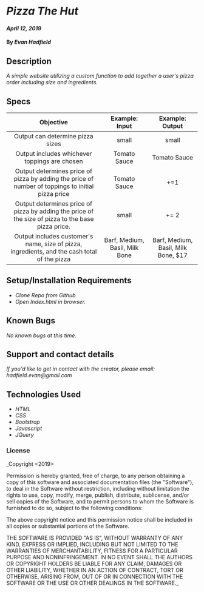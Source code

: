 # _Pizza The Hut_

#### _April 12, 2019_

#### By _**Evan Hadfield**_

## Description

_A simple website utilizing a custom function to add together a user's pizza order including size and ingredients._


## Specs

| Objective | Example: Input | Example: Output |
|:-------------:|:-------------:|:-------------:|
| Output can determine pizza sizes | small | small |
| Output includes whichever toppings are chosen |   Tomato Sauce |   Tomato Sauce|
| Output determines price of pizza by adding the price of number of toppings to initial pizza price |   Tomato Sauce |  +=1 |
| Output determines price of pizza by adding the price of the size of pizza to the base pizza price. | small | += 2 |
| Output includes customer's name, size of pizza, ingredients, and the cash total of the pizza | Barf, Medium, Basil, Milk Bone | Barf, Medium, Basil, Milk Bone, $17  |


## Setup/Installation Requirements

* _Clone Repo from Github_
* _Open Index.html in browser._


## Known Bugs

_No known bugs at this time._

## Support and contact details

_If you'd like to get in contact with the creator, please email: hadfield.evan@gmail.com_

## Technologies Used

* _HTML_
* _CSS_
* _Bootstrap_
* _Javascript_
* _JQuery_

### License

_Copyright <2019> <Evan Hadfield>

Permission is hereby granted, free of charge, to any person obtaining a copy of this software and associated documentation files (the "Software"), to deal in the Software without restriction, including without limitation the rights to use, copy, modify, merge, publish, distribute, sublicense, and/or sell copies of the Software, and to permit persons to whom the Software is furnished to do so, subject to the following conditions:

The above copyright notice and this permission notice shall be included in all copies or substantial portions of the Software.

THE SOFTWARE IS PROVIDED "AS IS", WITHOUT WARRANTY OF ANY KIND, EXPRESS OR IMPLIED, INCLUDING BUT NOT LIMITED TO THE WARRANTIES OF MERCHANTABILITY, FITNESS FOR A PARTICULAR PURPOSE AND NONINFRINGEMENT. IN NO EVENT SHALL THE AUTHORS OR COPYRIGHT HOLDERS BE LIABLE FOR ANY CLAIM, DAMAGES OR OTHER LIABILITY, WHETHER IN AN ACTION OF CONTRACT, TORT OR OTHERWISE, ARISING FROM, OUT OF OR IN CONNECTION WITH THE SOFTWARE OR THE USE OR OTHER DEALINGS IN THE SOFTWARE._
